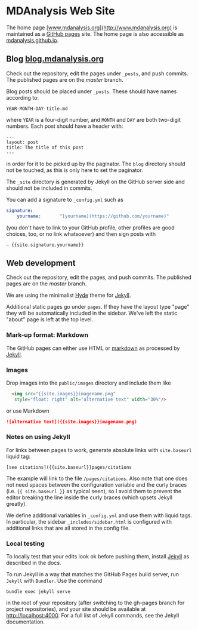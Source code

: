 # MDAnalysis Web Site

The home page [www.mdanalysis.org](http://www.mdanalysis.org) is maintained as
a [GitHub pages](https://pages.github.com) site. The home page is also
accessible as [mdanalysis.github.io](http://mdanalysis.github.io).


## Blog [blog.mdanalysis.org](http://blog.mdanalysis.org)

Check out the repository, edit the pages under `_posts`, and push
commits. The published pages are on the *master* branch.

Blog posts should be placed under `_posts`. These should have names
according to:

    YEAR-MONTH-DAY-title.md

where `YEAR` is a four-digit number, and `MONTH` and `DAY` are both two-digit
numbers. Each post should have a header with:

    ---
    layout: post
    title: The title of this post
    ---

in order for it to be picked up by the paginator. The `blog` directory should
not be touched, as this is only here to set the paginator.

The `_site` directory is generated by Jekyll on the GitHub server side and
should not be included in commits.

You can add a signature to `_config.yml` such as

```yaml
signature:
    yourname:       "[yourname](https://github.com/yourname)"
```
(you don't have to link to your GitHub profile, other profiles are good choices, too, or no link whatsoever) and then sign posts with

    — {{site.signature.yourname}}


## Web development

Check out the repository, edit the pages, and push commits. The
published pages are on the *master* branch.  

We are using the minimalist [Hyde](https://github.com/poole/hyde) theme for
[Jekyll](https://help.github.com/articles/using-jekyll-with-pages/). 

Additional static pages go under `pages`. If they have the layout type "page"
they will be automatically included in the sidebar. We've left the static
"about" page is left at the top level.


### Mark-up format: Markdown

The GitHub pages can either use HTML or
[markdown](http://daringfireball.net/projects/markdown/) as processed by
[Jekyll](https://help.github.com/articles/using-jekyll-with-pages/).

### Images

Drop images into the `public/images` directory and include them like

```html
  <img src="{{site.images}}imagename.png"
   style="float: right" alt="alternative text" width="30%"/>
   ```

or use Markdown
```markdown
![alternative text]({{site.images}}imagename.png)
```


### Notes on using Jekyll

For links between pages to work, generate absolute links with `site.baseurl`
liquid tag:

```
[see citations]({{site.baseurl}}pages/citations
```

The example will link to the file `/pages/citations`. Also note that one does
not need spaces between the configuration variable and the curly braces (i.e.
`{{ site.baseurl }}` as typical seen), so I avoid them to prevent the editor
breaking the line inside the curly braces (which upsets Jekyll greatly).

We define additional variables in `_config.yml` and use them with liquid tags.
In particular, the sidebar `_includes/sidebar.html` is configured with
additional links that are all stored in the config file.


### Local testing

To locally test that your edits look ok before pushing them, install
[Jekyll](https://help.github.com/articles/using-jekyll-with-pages/) as
described in the docs.

To run Jekyll in a way that matches the GitHub Pages build server, run `Jekyll`
with `Bundler`. Use the command 

    bundle exec jekyll serve 

in the root of your repository (after switching to the gh-pages branch for
project repositories), and your site should be available at
<http://localhost:4000>. For a full list of Jekyll commands, see the Jekyll
documentation.



